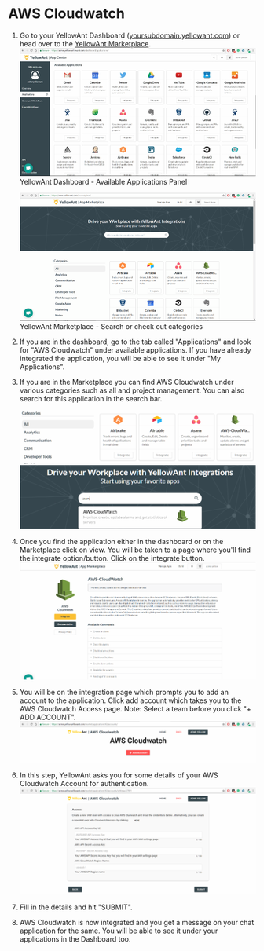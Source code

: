 # AWS Cloudwatch

1. Go to your YellowAnt Dashboard \([yoursubdomain.yellowant.com](https://github.com/yellowanthq/yellowant-help-center/tree/bdad19066023aa6a8b667a1d6f05b72945b49759/yoursubdomain.yellowant.com)\) or head over to the [YellowAnt Marketplace](https://www.yellowant.com/marketplace).  
   ![](../../.gitbook/assets/instadash.jpg)YellowAnt Dashboard - Available Applications Panel

   ![](../../.gitbook/assets/instamp.png)YellowAnt Marketplace - Search or check out categories

2. If you are in the dashboard, go to the tab called "Applications" and look for "AWS Cloudwatch" under available applications. If you have already integrated the application, you will be able to see it under "My Applications".
3. If you are in the Marketplace you can find AWS Cloudwatch under various categories such as all and project management. You can also search for this application in the search bar.

   ![](../../.gitbook/assets/asana1.png)  
   ![](../../.gitbook/assets/aws1.png)

4. Once you find the application either in the dashboard or on the Marketplace click on view. You will be taken to a page where you'll find the integrate option/button. Click on the integrate button. ![](../../.gitbook/assets/aws2.png)
5. You will be on the integration page which prompts you to add an account to the application. Click add account which takes you to the AWS Cloudwatch Access page. Note: Select a team before you click "+ ADD ACCOUNT". ![](../../.gitbook/assets/aws3.png)
6. In this step, YellowAnt asks you for some details of your AWS Cloudwatch Account for authentication. ![](../../.gitbook/assets/aws4.png)
7. Fill in the details and hit "SUBMIT".
8. AWS Cloudwatch is now integrated and you get a message on your chat application for the same. You will be able to see it under your applications in the Dashboard too.

